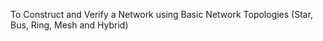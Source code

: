 To Construct and Verify a Network using Basic Network Topologies (Star, Bus, Ring, Mesh and Hybrid)